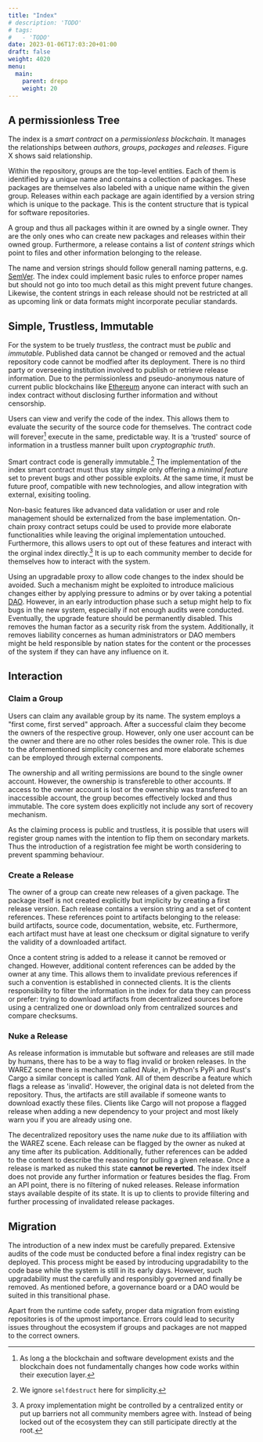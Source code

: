 ```yaml
---
title: "Index"
# description: 'TODO'
# tags:
#   - 'TODO'
date: 2023-01-06T17:03:20+01:00
draft: false
weight: 4020
menu:
  main:
    parent: drepo
    weight: 20
---
```


## A permissionless Tree

<!-- A trustless source of verifyable information -->

The index is a _smart contract_ on a _permissionless blockchain_.
It manages the relationships between _authors_, _groups_, _packages_ and
_releases_.
Figure X shows said relationship.
<!-- TODO Figure -->

Within the repository, groups are the top-level entities.
Each of them is identified by a unique name and contains a collection of
packages.
These packages are themselves also labeled with a unique name within the given
group.
Releases within each package are again identified by a version string which is
unique to the package.
This is the content structure that is typical for software repositories.

A group and thus all packages within it are owned by a single owner.
They are the only ones who can create new packages and releases within their
owned group.
Furthermore, a release contains a list of _content strings_ which point to
files and other information belonging to the release.

The name and version strings should follow generall naming patterns, e.g.
[SemVer](https://semver.org/ "SemVer").
The index could implement basic rules to enforce proper names but should not go
into too much detail as this might prevent future changes.
Likewise, the content strings in each release should not be restricted at all
as upcoming link or data formats might incorporate peculiar standards.


## Simple, Trustless, Immutable

For the system to be truely _trustless_, the contract must be _public_ and
_immutable_.
Published data cannot be changed or removed and the actual repository code
cannot be modfied after its deployment.
There is no third party or overseeing institution involved to publish or
retrieve release information.
Due to the permissionless and pseudo-anonymous nature of current public
blockchains like [Ethereum](https://ethereum.org/ "Ethereum") anyone can
interact with such an index contract without disclosing further information and
without censorship.

Users can view and verify the code of the index.
This allows them to evaluate the security of the source code for themselves.
The contract code will forever[^forever] execute in the same, predictable way.
It is a 'trusted' source of information in a trustless manner built upon
_cryptographic truth_.

[^forever]: As long a the blockchain and software development exists and the
    blockchain does not fundamentally changes how code works within their
    execution layer.

Smart contract code is generally immutable.[^selfdestruct]
The implementation of the index smart contract must thus stay _simple_ only
offering a _minimal feature_ set to prevent bugs and other possible exploits.
At the same time, it must be future proof, compatible with new technologies,
and allow integration with external, exisiting tooling.

[^selfdestruct]: We ignore `selfdestruct` here for simplicity.

Non-basic features like advanced data validation or user and role management
should be externalized from the base implementation.
On-chain proxy contract setups could be used to provide more elaborate
functionalities while leaving the original implementation untouched.
Furthermore, this allows users to opt out of these features and interact with
the orginal index directly.[^optout]
It is up to each community member to decide for themselves how to interact with
the system.

[^optout]: A proxy implementation might be controlled by a centralized entity
    or put up barriers not all community members agree with. Instead of being
    locked out of the ecosystem they can still participate directly at the
    root.

Using an upgradable proxy to allow code changes to the index should be avoided.
Such a mechanism might be exploited to introduce malicious changes either by
applying pressure to admins or by over taking a potential
[DAO](https://en.wikipedia.org/wiki/Decentralized_autonomous_organization
"Decentralized Autonomous Organization").
However, in an early introduction phase such a setup might help to fix bugs in
the new system, especially if not enough audits were conducted.
Eventually, the upgrade feature should be permanently disabled.
This removes the human factor as a security risk from the system.
Additionally, it removes liability concernes as human administrators or DAO
members might be held responsible by nation states for the content or the
processes of the system if they can have any influence on it.

## Interaction

### Claim a Group

<!-- TODO: ownership -->

Users can claim any available group by its name.
The system employs a "first come, first served" approach.
After a successful claim they become the owners of the respective group.
However, only one user account can be the owner and there are no other roles
besides the owner role.
This is due to the aforementioned simplicity concernes and more elaborate
schemes can be employed through external components.

The ownership and all writing permissions are bound to the single owner
account.
However, the ownership is transfereble to other accounts.
If access to the owner account is lost or the ownership was transfered to an
inaccessible account, the group becomes effectively locked and thus immutable.
The core system does explicitly not include any sort of recovery mechanism.

As the claiming process is public and trustless, it is possible that users will
register group names with the intention to flip them on secondary markets.
Thus the introduction of a registration fee might be worth considering to
prevent spamming behaviour.

### Create a Release

The owner of a group can create new releases of a given package.
The package itself is not created explicitly but implicity by creating a first
release version.
Each release contains a version string and a set of content references.
These references point to artifacts belonging to the release: build artifacts,
source code, documentation, website, etc.
Furthermore, each artifact must have at least one checksum or digital signature
to verify the validity of a downloaded artifact.

Once a content string is added to a release it cannot be removed or changed.
However, additional content references can be added by the owner at any time.
This allows them to invalidate previous references if such a convention is
established in connected clients.
It is the clients responsibility to filter the information in the index for
data they can process or prefer: trying to download artifacts from
decentralized sources before using a centralized one or download only from
centralized sources and compare checksums.

### Nuke a Release

As release information is immutable but software and releases are still made by
humans, there has to be a way to flag invalid or broken releases.
In the WAREZ scene there is mechanism called _Nuke_, in Python's PyPi and
Rust's Cargo a similar concept is called _Yank_.
All of them describe a feature which flags a release as 'invalid'.
However, the original data is not deleted from the repository.
Thus, the artifacts are still available if someone wants to download exactly
these files.
Clients like Cargo will not propose a flagged release when adding a new
dependency to your project and most likely warn you if you are already using
one.

The decentralized repository uses the name _nuke_ due to its affiliation with
the WAREZ scene.
Each release can be flagged by the owner as nuked at any time after its
publication.
Additionally, futher references can be added to the content to describe the
reasoning for pulling a given release.
Once a release is marked as nuked this state __cannot be reverted__.
The index itself does not provide any further information or features besides
the flag.
From an API point, there is no filtering of nuked releases.
Release information stays available despite of its state.
It is up to clients to provide filtering and further processing of invalidated
release packages.

## Migration

The introduction of a new index must be carefully prepared.
Extensive audits of the code must be conducted before a final index registry
can be deployed.
This process might be eased by introducing upgradability to the code base while
the system is still in its early days.
However, such upgradability must the carefully and responsibly governed and
finally be removed.
As mentioned before, a governance board or a DAO would be suited in this
transitional phase.

Apart from the runtime code safety, proper data migration from existing
repositories is of the upmost importance.
Errors could lead to security issues throughout the ecosystem if groups and
packages are not mapped to the correct owners.


<!-- TODO: Why not a federated system but a single repo? -> all or nothing approach -->

<!-- why blockchain? -->
<!-- smart contract blockchains and similar tech are currently the only 'larger scale' systems that work in a trustless, permissionless and verifyable way -->
<!-- if new technology with similar properties come around a migration should be considered as blockchains currently do not scale well if security and decentralization are prioritized -->